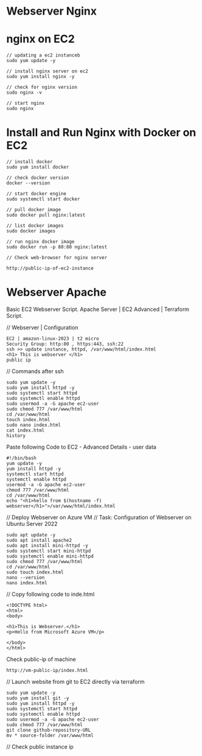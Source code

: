 # Webserver Nginx
# nginx on EC2
```
// updating a ec2 instanceb
sudo yum update -y

// install nginx server on ec2 
sudo yum install nginx -y

// check for nginx version
sudo nginx -v

// start nginx
sudo nginx
```


# Install and Run Nginx with Docker on EC2
```
// install docker
sudo yum install docker

// check docker version
docker --version

// start docker engine
sudo systemctl start docker

// pull docker image 
sudo docker pull nginx:latest 

// list docker images
sudo docker images

// run nginx docker image 
sudo docker run -p 80:80 nginx:latest
   
// Check web-browser for nginx server

http://public-ip-of-ec2-instance
```

# Webserver Apache
Basic EC2 Webserver Script. Apache Server | EC2 Advanced | Terraform Script.

// Webserver | Configuration
```
EC2 | amazon-linux-2023 | t2 micro
Security Group: http:80 , https:443, ssh:22
ssh >> update instance, httpd, /var/www/html/index.html
<h1> This is webserver </h1>
public ip
```

// Commands after ssh

```
sudo yum update -y
sudo yum install httpd -y
sudo systemctl start httpd
sudo systemctl enable httpd
sudo usermod -a -G apache ec2-user
sudo chmod 777 /var/www/html
cd /var/www/html
touch index.html
sudo nano index.html
cat index.html
history
```

Paste following Code to
EC2 - Advanced Details - user data

```
#!/bin/bash
yum update -y
yum install httpd -y
systemctl start httpd
systemctl enable httpd
usermod -a -G apache ec2-user
chmod 777 /var/www/html
cd /var/www/html
echo "<h1>hello from $(hostname -f) webserver</h1>">/var/www/html/index.html
```

// Deploy Webserver on Azure VM
// Task: Configuration of Webserver on Ubuntu Server 2022
```
sudo apt update -y
sudo apt install apache2
sudo apt install mini-httpd -y
sudo systemctl start mini-httpd
sudo systemctl enable mini-httpd
sudo chmod 777 /var/www/html
cd /var/www/html
sudo touch index.html
nano --version
nano index.html
```
// Copy following code to inde.html
```
<!DOCTYPE html>
<html>
<body>

<h1>This is Webserver.</h1>
<p>Hello from Microsoft Azure VM</p>

</body>
</html>
```

Check public-ip of machine
```
http://vm-public-ip/index.html
```

// Launch website from git to EC2 directly via terraform
```
sudo yum update -y
sudo yum install git -y
sudo yum install httpd -y
sudo systemctl start httpd
sudo systemctl enable httpd
sudo usermod -a -G apache ec2-user
sudo chmod 777 /var/www/html
git clone github-repository-URL
mv * source-folder /var/www/html
```
// Check public instance ip
